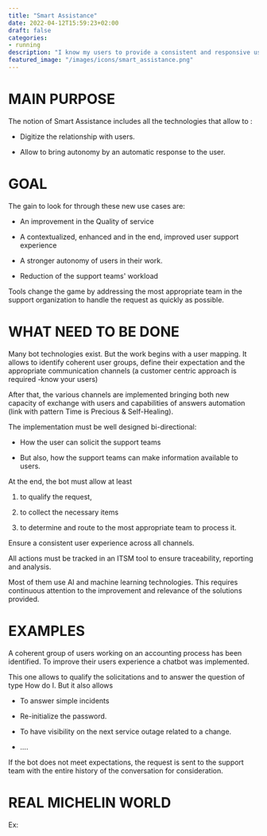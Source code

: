 ```yaml
---
title: "Smart Assistance"
date: 2022-04-12T15:59:23+02:00
draft: false
categories:
- running
description: "I know my users to provide a consistent and responsive user experience with appropriate channels for their work"
featured_image: "/images/icons/smart_assistance.png"
---
```



# MAIN PURPOSE

The notion of Smart Assistance includes all the technologies that allow to :

* Digitize the relationship with users.

* Allow to bring autonomy by an automatic response to the user.


# GOAL


The gain to look for through these new use cases are:

* An improvement in the Quality of service

* A contextualized, enhanced and in the end, improved user support experience

* A stronger autonomy of users in their work.

* Reduction of the support teams' workload



Tools change the game by addressing the most appropriate team in the support organization to handle the request as quickly as possible.



# WHAT NEED TO BE DONE

Many bot technologies exist. But the work begins with a user mapping. It allows to identify coherent user groups, define their expectation and the appropriate communication channels (a customer centric approach is required -know your users)



After that, the various channels are implemented bringing both new capacity of exchange with users and capabilities of answers automation (link with pattern Time is Precious & Self-Healing).



The implementation must be well designed bi-directional:

* How the user can solicit the support teams

* But also, how the support teams can make information available to users.

At the end, the bot must allow at least

1) to qualify the request,

2) to collect the necessary items

3) to determine and route to the most appropriate team to process it.



Ensure a consistent user experience across all channels.



All actions must be tracked in an ITSM tool to ensure traceability, reporting and analysis.

Most of them use AI and machine learning technologies. This requires continuous attention to the improvement and relevance of the solutions provided.


# EXAMPLES



A coherent group of users working on an accounting process has been identified. To improve their users experience a chatbot was implemented.



This one allows to qualify the solicitations and to answer the question of type How do I. But it also allows

* To answer simple incidents

* Re-initialize the password.

* To have visibility on the next service outage related to a change.

* ....



If the bot does not meet expectations, the request is sent to the support team with the entire history of the conversation for consideration.





# REAL MICHELIN WORLD

Ex:  
